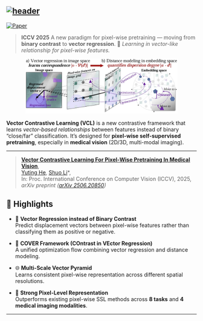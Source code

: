 [![header](https://capsule-render.vercel.app/api?type=rect&height=120&color=gradient&text=COVER%20-%20Vector%20Contrastive%20Learning&fontAlign=50&reversal=true&textBg=false&fontAlignY=37&fontSize=40&desc=For%20Pixel-Wise%20Pretraining%20In%20Medical%20Vision&descSize=40&descAlign=50&descAlignY=75)](https://arxiv.org/abs/2506.20850)
---
[![Paper](https://img.shields.io/badge/ICCV-Conference-purple)](https://arxiv.org/abs/2506.20850)

> **ICCV 2025**
> A new paradigm for pixel-wise pretraining — moving from **binary contrast** to **vector regression**.
> 🧩 *Learning in vector-like relationship for pixel-wise features.*

<p align="center"><img width="80%" src="fig/fig.png" /></p>

**Vector Contrastive Learning (VCL)** is a new contrastive framework that learns *vector-based relationships* between features instead of binary “close/far” classification. It’s designed for **pixel-wise self-supervised pretraining**, especially in **medical vision** (2D/3D, multi-modal imaging).

---

> [**Vector Contrastive Learning For Pixel-Wise Pretraining In Medical Vision**](https://arxiv.org/abs/2506.20850),  
> [Yuting He](https://yutinghe-list.github.io/), [Shuo Li](https://scholar.google.com/citations?user=6WNtJa0AAAAJ&hl=en)*,  
> In: Proc. International Conference on Computer Vision (ICCV), 2025,  
> *arXiv preprint ([arXiv 2506.20850](https://arxiv.org/abs/2506.20850))*

## 🚀 Highlights

- 🔄 **Vector Regression instead of Binary Contrast**  
  Predict displacement vectors between pixel-wise features rather than classifying them as positive or negative.

- 🧩 **COVER Framework (COntrast in VEctor Regression)**  
  A unified optimization flow combining vector regression and distance modeling.

- 🌐 **Multi-Scale Vector Pyramid**  
  Learns consistent pixel-wise representation across different spatial resolutions.

- 🧬 **Strong Pixel-Level Representation**  
  Outperforms existing pixel-wise SSL methods across **8 tasks** and **4 medical imaging modalities**.

---


